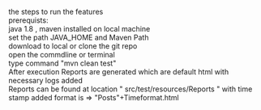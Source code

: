 the steps to run the features  
prerequists:  
java 1.8 , maven installed on local machine  
set the path JAVA_HOME and Maven Path  
download to local or clone the git repo  
open the commdline or terminal  
type command "mvn clean test"   
After execution Reports are generated which are default html with necessary logs added  
Reports can be found at location " src/test/resources/Reports " with time stamp added format is => "Posts"+Timeformat.html